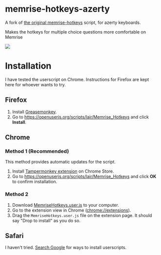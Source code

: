memrise-hotkeys-azerty
======================

A fork of [the original memrise-hotkeys](http://github.com/raneksi/memrise-hotkeys) script, for azerty keyboards.

Makes the hotkeys for multiple choice questions more comfortable on Memrise

![](https://raw.github.com/raneksi/memrise-hotkeys/gh-pages/garden_multiple_choice.png)

# Installation

I have tested the userscript on Chrome. Instructions for Firefox are kept here for whoever wants to try.

## Firefox

1. Install [Greasemonkey](https://addons.mozilla.org/en-US/firefox/addon/greasemonkey/).
2. Go to https://openuserjs.org/scripts/lair/Memrise_Hotkeys and click **Install**.

## Chrome

### Method 1 (Recommended)

This method provides automatic updates for the script.

1. Install [Tampermonkey extension](https://chrome.google.com/webstore/detail/tampermonkey/dhdgffkkebhmkfjojejmpbldmpobfkfo) on Chrome Store.
2. Go to https://openuserjs.org/scripts/lair/Memrise_Hotkeys and click **OK** to confirm installation.

### Method 2

1. Download [MemriseHotkeys.user.js](https://github.com/sleclercq/memrise-hotkeys/raw/master/MemriseHotkeys.user.js) to your computer.
2. Go to the extension view in Chrome ([chrome://extensions](chrome://extensions)).
3. Drag the `MemriseHotkeys.user.js` file on the extension page. It should say "Drop to install" as you do so.

## Safari

I haven't tried. [Search Google](https://www.google.com/search?q=install+userscripts+safari) for ways to install userscripts.
